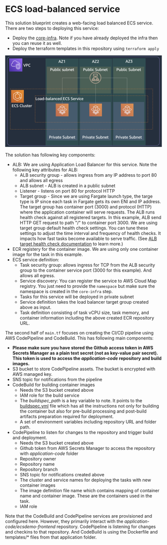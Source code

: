 # ECS load-balanced service

This solution blueprint creates a web-facing load balanced ECS service. There are two steps to deploying this service:

* Deploy the [core-infra](../core-infra/README.md). Note if you have already deployed the infra then you can reuse it as well.
* Deploy the terraform templates in this repository using `terraform apply`

<p align="center">
  <img src="../../docs/lb-service.png"/>
</p>

The solution has following key components:

* ALB: We are using Application Load Balancer for this service. Note the following key attributes for ALB:
    * ALB security group - allows ingress from any IP address to port 80 and allows all egress
    * ALB subnet - ALB is created in a public subnet
    * Listener - listens on port 80 for protocol HTTP
    * Target group - Since we are using Fargate launch type, the targe type is IP since each task in Fargate gets its own ENI and IP address. The target group has container port (3000) and protocol (HTTP) where the application container will serve requests. The ALB runs health check against all registered targets. In this example, ALB send HTTP GET request to path "/" to container port 3000. We are using target group default health check settings. You can tune these settings to adjust the time interval and frequency of health checks. It impacts how fast tasks become available to serve traffic. (See [ALB target health check documentation](https://docs.aws.amazon.com/elasticloadbalancing/latest/application/target-group-health-checks.html) to learn more.)
* ECR registery for the container image. We are using only one container image for the task in this example.
* ECS service definition:
    * Task security group: allows ingress for TCP from the ALB security group to the container service port (3000 for this example). And allows all egress.
    * Service discovery: You can register the service to AWS Cloud Map registry. You just need to provide the `namespace` but make sure the namespace is created in the `core-infra` step.
    * Tasks for this service will be deployed in private subnet
    * Service definition takes the load balancer target group created above as input. 
    * Task definition consisting of task vCPU size, task memory, and container information including the above created ECR repository URL.

The second half of `main.tf` focuses on creating the CI/CD pipeline using AWS CodePipeline and CodeBuild. This has following main components:

* **Please make sure you have stored the Github access token in AWS Secrets Manager as a plain text secret (not as key-value pair secret). This token is used to access the *application-code* repository and build images.**
* S3 bucket to store CodePipeline assets. The bucket is encrypted with AWS managed key.
* SNS topic for notifications from the pipeline
* CodeBuild for building container images
    * Needs the S3 bucket created above
    * IAM role for the build service
    * The *buildspec_path* is a key variable to note. It points to the [buildspec.yml](../../application-code/ecsdemo-frontend/templates/buildspec.yml) file which has all the instructions not only for building the container but also for pre-build processing and post-build artifacts preparation required for deployment.
    * A set of environment variables including repository URL and folder path.
* CodePipeline to listen for changes to the repository and trigger build and deployment.
    * Needs the S3 bucket created above
    * Github token from AWS Secrets Manager to access the repository with *application-code* folder
    * Repository owner 
    * Repository name
    * Repository branch
    * SNS topic for notifications created above
    * The cluster and service names for deploying the tasks with new container images
    * The image definition file name which contains mapping of container name and container image. These are the containers used in the task.
    * IAM role

Note that the CodeBuild and CodePipeline services are provisioned and configured here. However, they primarily interact with the *application-code/ecsdemo-frontend* repository. CodePipeline is listening for changes and checkins to that repository. And CodeBuild is using the Dockerfile and templates/* files from that application folder. 







